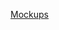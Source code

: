 [Mockups](https://www.figma.com/design/8vqMedm9Yxsf8Q4KrPsaAC/Untitled?node-id=0-1&t=oqm5jtSyHZcctSqB-1)
